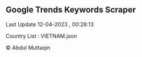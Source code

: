 

## Google Trends Keywords Scraper 
 
Last Update 12-04-2023 , 00:28:13

Country List :
VIETNAM.json



© Abdul Muttaqin 
